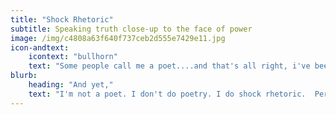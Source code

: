 ```yaml
---
title: "Shock Rhetoric"
subtitle: Speaking truth close-up to the face of power
image: /img/c4808a63f640f737ceb2d555e7429e11.jpg
icon-andtext:
    icontext: "bullhorn"
    text: "Some people call me a poet....and that's all right, i've been called much worse. "
blurb:
    heading: "And yet,"
    text: "I'm not a poet. I don't do poetry. I do shock rhetoric.  Perhaps history's greatest practioner of shock rhetoric is Rabbi Yeshua ben Yusef. 'He who is without sin - cast the first stone....render on to Caesar the things of Caesar, and on to God the things that are God's...evil things that are done in secret will be shouted from the rooftops...' <BR> This is shock rhetoric. It is brutally honest, and yet artful no holds barred public oratory/communications. It is speaking truth close-up to the face of power. It is denouncing the master-of-this-world, in shocking, no nonsense terms - it is shock rhetoric."
---
```

